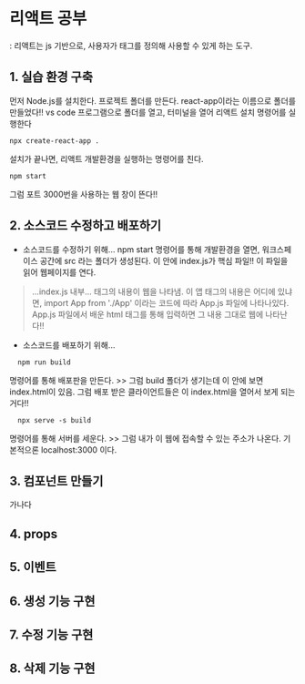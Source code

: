 # 리액트 공부
: 리액트는 js 기반으로, 사용자가 태그를 정의해 사용할 수 있게 하는 도구. 

## 1. 실습 환경 구축
먼저 Node.js를 설치한다.
프로젝트 폴더를 만든다. react-app이라는 이름으로 폴더를 만들었다!!
vs code 프로그램으로 폴더를 열고, 터미널을 열어 리액트 설치 명령어를 실행한다
```
npx create-react-app .
```
설치가 끝나면, 리액트 개발환경을 실행하는 명령어를 친다.
```
npm start
```
그럼 포트 3000번을 사용하는 웹 창이 뜬다!!

## 2. 소스코드 수정하고 배포하기
* 소스코드를 수정하기 위해...
npm start 명령어를 통해 개발환경을 열면,
워크스페이스 공간에 src 라는 폴더가 생성된다. 이 안에 index.js가 핵심 파일!! 이 파일을 읽어 웹페이지를 연다. 

> ...index.js 내부...
<App> 태그의 내용이 웹을 나타냄. 
이 앱 태그의 내용은 어디에 있냐면, import App from './App' 이라는 코드에 따라 App.js 파일에 나타나있다. 
App.js 파일에서 배운 html 태그를 통해 입력하면 그 내용 그대로 웹에 나타난다!!


* 소스코드를 배포하기 위해...
```
  npm run build
```
명령어를 통해 배포판을 만든다. >> 그럼 build 폴더가 생기는데 이 안에 보면 index.html이 있음. 그럼 배포 받은 클라이언트들은 이 index.html을 열어서 보게 되는 거다!!
```
  npx serve -s build
```
명령어를 통해 서버를 세운다. >> 그럼 내가 이 웹에 접속할 수 있는 주소가 나온다. 기본적으론 localhost:3000 이다. 


## 3. 컴포넌트 만들기

가나다
  
  
## 4. props

## 5. 이벤트

## 6. 생성 기능 구현

## 7. 수정 기능 구현

## 8. 삭제 기능 구현
